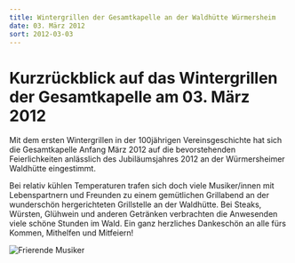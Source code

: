 ```yaml
---
title: Wintergrillen der Gesamtkapelle an der Waldhütte Würmersheim
date: 03. März 2012
sort: 2012-03-03
---
```


Kurzrückblick auf das Wintergrillen der Gesamtkapelle am 03. März 2012
======================================================================

Mit dem ersten Wintergrillen in der 100jährigen Vereinsgeschichte hat sich die Gesamtkapelle Anfang März 2012 auf die bevorstehenden Feierlichkeiten anlässlich des Jubiläumsjahres 2012 an der Würmersheimer Waldhütte eingestimmt.

Bei relativ kühlen Temperaturen trafen sich doch viele Musiker/innen mit Lebenspartnern und Freunden zu einem gemütlichen Grillabend an der wunderschön hergerichteten Grillstelle an der Waldhütte. Bei Steaks, Würsten, Glühwein und anderen Getränken verbrachten die Anwesenden viele schöne Stunden im Wald. Ein ganz herzliches Dankeschön an alle fürs Kommen, Mithelfen und Mitfeiern!

![Frierende Musiker](/images/rueckblick/wintergrillen12.jpg)
